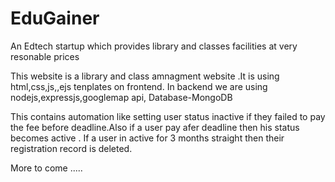 # EduGainer
An Edtech startup which provides library and classes facilities at very resonable prices

This website is a library and class amnagment website .It is using html,css,js,,ejs tenplates on frontend.
In backend we are using nodejs,expressjs,googlemap api,
Database-MongoDB

This contains automation like setting user status inactive if they failed to pay the fee before deadline.Also if a user pay afer deadline then his status becomes active .
If a user in active for 3 months straight then their registration record is deleted.


More to come .....
